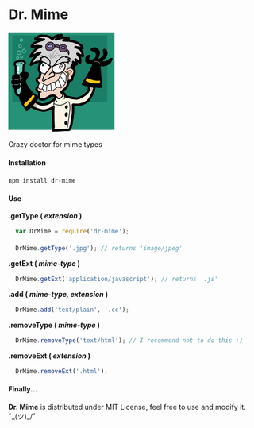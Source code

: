 Dr. Mime 
=======

![crazy doctor logo](crazy-doc.png)

Crazy doctor for mime types

#### Installation

`npm install dr-mime`

#### Use

**.getType ( _extension_ )**

``` js
  var DrMime = require('dr-mime');

  DrMime.getType('.jpg'); // returns 'image/jpeg'

```

**.getExt ( _mime-type_ )**

``` js
  DrMime.getExt('application/javascript'); // returns '.js'
```

**.add ( _mime-type, extension_ )**

``` js
  DrMime.add('text/plain', '.cc');
```

**.removeType ( _mime-type_ )**

``` js
  DrMime.removeType('text/html'); // I recommend not to do this :)
```

**.removeExt ( _extension_ )**

``` js
  DrMime.removeExt('.html');
```

#### Finally...

**Dr. Mime** is distributed under MIT License, feel free to use and modify it. ¯\_(ツ)_/¯

